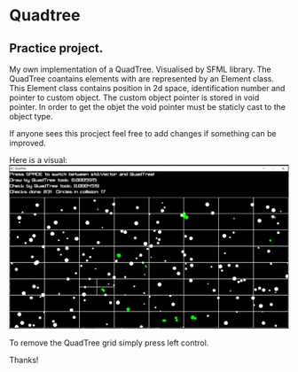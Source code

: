 # Quadtree
## Practice project. 

My own implementation of a QuadTree. Visualised by SFML library.
The QuadTree coantains elements with are represented by an Element class. 
This Element class contains position in 2d space, identification number and pointer to custom object.
The custom object pointer is stored in void pointer.
In order to get the objet the void pointer must be staticly cast to the object type.

If anyone sees this procject feel free to add changes if something can be improved.

Here is a visual:
![alt text](https://github.com/VukMar/Quadtree/blob/master/Example/ExampleVisual.png)

To remove the QuadTree grid simply press left control.


Thanks!
